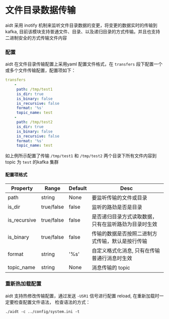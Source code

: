 # 文件目录数据传输

aidt 采用 inotify 机制来监听文件目录数据的变更，将变更的数据实时的传输到 kafka, 目前该模块支持普通文件、目录、以及递归目录的方式传输。并且也支持二进制安全的方式传输文件内容

### 配置

aidt 在文件目录传输配置上采用yaml 配置文件格式，在 `transfers` 段下配置一个或多个文件传输配置，配置项如下：

```yaml
transfers
    -
     path: /tmp/test1
     is_dir: true
     is_binary: false
     is_recursive: false
     format: '%s'
     topic_name: test
    -
     path: /tmp/test2
     is_dir: true
     is_binary: false
     is_recursive: false
     format: '%s'
     topic_name: test
```

如上例所示配置了传输 `/tmp/test1` 和 `/tmp/test2` 两个目录下所有文件内容到 topic 为 `test` 的kafka 集群

#### 配置项格式

| Property | Range | Default | Desc |
| --  | -- | -- | -- |
| path | string |  None | 要监听传输的文件或目录 | 
| is_dir | true/false | false | 监听的路劲是否是目录 |
| is_recursive | true/false | false | 是否递归目录方式读取数据，只有在监听路劲为目录时生效 |
| is_binary | true/false | false | 传输的数据是否按照二进制方式传输，默认是按行传输 |
| format | string | '%s' | 自定义格式化消息, 只有在传输普通行消息时生效 |
| topic_name | string | None | 消息传输的 topic |

### 重新热加载配置

aidt 支持热修改传输配置，通过发送 `-USR1` 信号进行配置 reload, 在重新加载时一定要检查配置文件语法， 检查语法的方式：

```
./aidt -c ../config/system.ini -t
```
